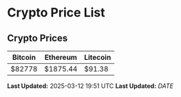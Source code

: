 # Crypto Price List

## Crypto Prices
| Bitcoin | Ethereum | Litecoin |
| ------- | -------- | -------- |
| $82778 | $1875.44 | $91.38 |
**Last Updated:** 2025-03-12 19:51 UTC
**Last Updated:** $DATE$
